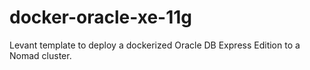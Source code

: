 # docker-oracle-xe-11g
Levant template to deploy a dockerized Oracle DB Express Edition to a Nomad cluster.
